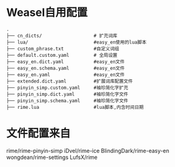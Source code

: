 # Weasel自用配置

```
.
├── cn_dicts/                   # 扩充词库
├── lua/                        #easy_en使用的lua脚本
├── custom_phrase.txt           #自定义词组
├── default.custom.yaml         # 全局设置
├── easy_en.dict.yaml           #easy_en文件
├── easy_en.schema.yaml         #easy_en文件
├── easy_en.yaml                #easy_en文件
├── extended.dict.yaml          #扩展词库配置文件
├── pinyin_simp.custom.yaml     #袖珍简化字扩充
├── pinyin_simp.dict.yaml       #袖珍简化字文件
├── pinyin_simp.schema.yaml     #袖珍简化字文件
├── rime.lua                    #lua脚本,内含时间日期
```




# 文件配置来自
rime/rime-pinyin-simp
iDvel/rime-ice
BlindingDark/rime-easy-en
wongdean/rime-settings
LufsX/rime

